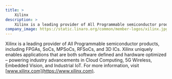 ```yaml
---
title: >
    Xilinx
description: >
    Xilinx is a leading provider of All Programmable semiconductor products, including FPGAs, SoCs, MPSoCs, RFSoCs, and 3D ICs.
company_image: https://static.linaro.org/common/member-logos/xilinx.jpg
---
```

Xilinx is a leading provider of All Programmable semiconductor products, including FPGAs, SoCs, MPSoCs, RFSoCs, and 3D ICs. Xilinx uniquely enables applications that are both software defined and hardware optimized – powering industry advancements in Cloud Computing, 5G Wireless, Embedded Vision, and Industrial IoT. For more information, visit [www.xilinx.com](https://www.xilinx.com).
